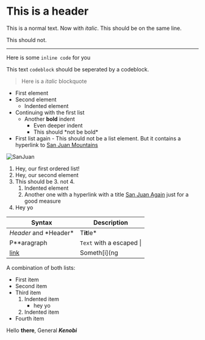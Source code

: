 # This is a header
This is a normal text. Now with *italic*.
This should be on the same line.

This should not.

---
Here is some `inline code` for you

This text ```codeblock``` should be seperated by a codeblock.
> Here is a *italic* blockquote
- First element
- Second element
    - Indented element
- Continuing with the first list
    - Another **bold** indent
        - Even deeper indent
        - This should \*not be bold\*
- First list again
        - This should not be a list element. But it contains a hyperlink to [San Juan Mountains](https://en.wikipedia.org/wiki/San_Juan_Mountains)
        
![SanJuan](http://www.williamhortonphotography.com/wp-content/uploads/2017/08/San-Juans-106.jpg "Popup")

1. Hey, our first ordered list!
2. Hey, our second element
4. This should be 3. not 4.
    1. Indented element
    2. Another one with a hyperlink with a title [San Juan Again](https://en.wikipedia.org/wiki/San_Juan_Mountains "why again") just for a good measure
1. Hey yo

| Syntax      | Description |
| ----------- | ----------- |
| *Header* and \*Header\*    | T**it**le*  |
| P**aragraph | `Text` with a escaped \|       |
| [link](https://www.youtube.com/watch?v=dJGLDPG-_9I) | Someth[i](ng |

A combination of both lists:
- First item
- Second item
- Third item
    1. Indented item
        - hey yo
    2. Indented item
- Fourth item
        
Hello **there**, General ***Kenobi***